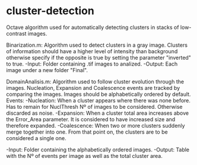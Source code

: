 # cluster-detection
Octave algorithm used for automatically detecting clusters in stacks of low-contrast images.

Binarization.m: Algorithm used to detect clusters in a gray image. Clusters of information should have a higher level of intensity than background otherwise specify if the opposite is true by setting the parameter "inverted" to true.
  -Input: Folder containing .tif images to analized.
  -Output: Each image under a new folder "Final".
  
DomainAnalisis.m: Algorithm used to follow cluster evolution through the images. Nucleation, Expansion and Coalescence events are tracked by comparing the images. Images should be alphabetically ordered by default.
    Events:
      -Nucleation: When a cluster appears where there was none before. Has to remain for NuclThresh Nº of images to be considered. Otherwise discarded as noise.
      -Expansion: When a cluster total area increases above the Error_Area parameter. It is considered to have increased size and therefore expanded.
      -Coalescence: When two or more clusters suddenly merge together into one. From that point on, the clusters are to be considered a single one.

  -Input: Folder containing the alphabetically ordered images.
  -Output: Table with the Nº of events per image as well as the total cluster area.
